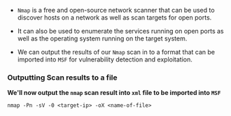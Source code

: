 
+ `Nmap` is a free and open-source network scanner that can be used to discover hosts on a network as well as scan targets for open ports.

+ It can also be used to enumerate the services running on open ports as well as the operating system running on the target system.

+ We can output the results of our `Nmap` scan in to a format that can be imported into `MSF` for vulnerability detection and exploitation.

### Outputting Scan results to a file

**We'll now output the `nmap` scan result into `xml` file to be imported into `MSF`**

```
nmap -Pn -sV -0 <target-ip> -oX <name-of-file>
```
